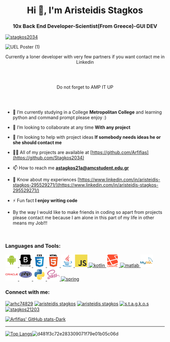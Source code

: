 <h1 align="center">Hi 👋, I'm Aristeidis Stagkos</h1>
<h3 align="center">10x Back End Developer-Scientist(From Greece)-GUI DEV</h3>

<p align="left"> <a href="https://github.com/ryo-ma/github-profile-trophy"><img src="https://github-profile-trophy.vercel.app/?username=arfifias" alt="stagkos2034" /></a></p>


![UEL Poster (1)](https://github.com/Arfifias/Arfifias/assets/115788364/8c28802a-3758-483d-ba1b-4a70a9575185)


<p align="center">Currently a loner developer with very few partners if you want contact me in Linkedin</p><br><br>
<p align="center">Do not forget to AMP IT UP</p><br>


<br>



- 🔭 I’m currently studying in a College **Metropolitan College** and learning python and command prompt please enjoy :)

- 👯 I’m looking to collaborate at any time **With any project**

- 🤝 I’m looking to help with project ideas **If somebody needs ideas he or she should contact me**

- 👨‍💻 All of my projects are available at [https://github.com/Arfifias](https://github.com/Stagkos2034)

- 📫 How to reach me **astagkos21a@amcstudent.edu.gr**

- 📄 Know about my experiences [https://www.linkedin.com/in/aristeidis-stagkos-295529271/](https://www.linkedin.com/in/aristeidis-stagkos-295529271/)

- ⚡ Fun fact **I enjoy writing code**<br>
- By the way I would like to make friends in coding so apart from projects please contact me because I am alone in this part of my life in other means my Job!!!
 <br>

<h3 align="left">Languages and Tools:</h3>
<p align="left"> <a href="https://developer.android.com" target="_blank" rel="noreferrer"> <img src="https://raw.githubusercontent.com/devicons/devicon/master/icons/android/android-original-wordmark.svg" alt="android" width="40" height="40"/> </a> <a href="https://getbootstrap.com" target="_blank" rel="noreferrer"> <img src="https://raw.githubusercontent.com/devicons/devicon/master/icons/bootstrap/bootstrap-plain-wordmark.svg" alt="bootstrap" width="40" height="40"/> </a> <a href="https://www.w3schools.com/css/" target="_blank" rel="noreferrer"> <img src="https://raw.githubusercontent.com/devicons/devicon/master/icons/css3/css3-original-wordmark.svg" alt="css3" width="40" height="40"/> </a> <a href="https://www.w3.org/html/" target="_blank" rel="noreferrer"> <img src="https://raw.githubusercontent.com/devicons/devicon/master/icons/html5/html5-original-wordmark.svg" alt="html5" width="40" height="40"/> </a> <a href="https://www.java.com" target="_blank" rel="noreferrer"> <img src="https://raw.githubusercontent.com/devicons/devicon/master/icons/java/java-original.svg" alt="java" width="40" height="40"/> </a> <a href="https://developer.mozilla.org/en-US/docs/Web/JavaScript" target="_blank" rel="noreferrer"> <img src="https://raw.githubusercontent.com/devicons/devicon/master/icons/javascript/javascript-original.svg" alt="javascript" width="40" height="40"/> </a> <a href="https://kotlinlang.org" target="_blank" rel="noreferrer"> <img src="https://www.vectorlogo.zone/logos/kotlinlang/kotlinlang-icon.svg" alt="kotlin" width="40" height="40"/> </a> <a href="https://laravel.com/" target="_blank" rel="noreferrer"> <img src="https://raw.githubusercontent.com/devicons/devicon/master/icons/laravel/laravel-plain-wordmark.svg" alt="laravel" width="40" height="40"/> </a> <a href="https://www.mathworks.com/" target="_blank" rel="noreferrer"> <img src="https://upload.wikimedia.org/wikipedia/commons/2/21/Matlab_Logo.png" alt="matlab" width="40" height="40"/> </a> <a href="https://www.mysql.com/" target="_blank" rel="noreferrer"> <img src="https://raw.githubusercontent.com/devicons/devicon/master/icons/mysql/mysql-original-wordmark.svg" alt="mysql" width="40" height="40"/> </a> <a href="https://www.oracle.com/" target="_blank" rel="noreferrer"> <img src="https://raw.githubusercontent.com/devicons/devicon/master/icons/oracle/oracle-original.svg" alt="oracle" width="40" height="40"/> </a> <a href="https://www.php.net" target="_blank" rel="noreferrer"> <img src="https://raw.githubusercontent.com/devicons/devicon/master/icons/php/php-original.svg" alt="php" width="40" height="40"/> </a> <a href="https://www.python.org" target="_blank" rel="noreferrer"> <img src="https://raw.githubusercontent.com/devicons/devicon/master/icons/python/python-original.svg" alt="python" width="40" height="40"/> </a> <a href="https://sass-lang.com" target="_blank" rel="noreferrer"> <img src="https://raw.githubusercontent.com/devicons/devicon/master/icons/sass/sass-original.svg" alt="sass" width="40" height="40"/> </a> <a href="https://spring.io/" target="_blank" rel="noreferrer"> <img src="https://www.vectorlogo.zone/logos/springio/springio-icon.svg" alt="spring" width="40" height="40"/> </a> </p>



<h3 align="left">Connect with me:</h3>
<p align="left">
<a href="https://twitter.com/arhc74829" target="blank"><img align="center" src="https://raw.githubusercontent.com/rahuldkjain/github-profile-readme-generator/master/src/images/icons/Social/twitter.svg" alt="arhc74829" height="30" width="40" /></a>
<a href="https://linkedin.com/in/aristeidis stagkos" target="blank"><img align="center" src="https://raw.githubusercontent.com/rahuldkjain/github-profile-readme-generator/master/src/images/icons/Social/linked-in-alt.svg" alt="aristeidis stagkos" height="30" width="40" /></a>
<a href="https://fb.com/aristeidis stagkos" target="blank"><img align="center" src="https://raw.githubusercontent.com/rahuldkjain/github-profile-readme-generator/master/src/images/icons/Social/facebook.svg" alt="aristeidis stagkos" height="30" width="40" /></a>
<a href="https://instagram.com/s.t.a.g.k.o.s" target="blank"><img align="center" src="https://raw.githubusercontent.com/rahuldkjain/github-profile-readme-generator/master/src/images/icons/Social/instagram.svg" alt="s.t.a.g.k.o.s" height="30" width="40" /></a>
<a href="https://discord.gg/stagkos21203" target="blank"><img align="center" src="https://raw.githubusercontent.com/rahuldkjain/github-profile-readme-generator/master/src/images/icons/Social/discord.svg" alt="stagkos21203" height="30" width="40" /></a><br>

[![Arfifias' GitHub stats-Dark](https://github-readme-stats.vercel.app/api?username=Arfifias&show_icons=true&theme=dark#gh-dark-mode-only)](https://github.com/Arfifias/github-readme-stats#gh-dark-mode-only)<br><hr>
[![Top Langs](https://github-readme-stats.vercel.app/api/top-langs/?username=Arfifias&layout=donut-vertical)](https://github.com/Arfifias/github-readme-stats)![d481f3c72e283309071f79e01b05c06d](https://github.com/Arfifias/Arfifias/assets/115788364/69ed655c-c025-4bdb-ba6d-ea719a138281)











